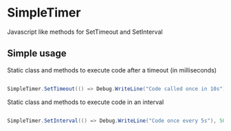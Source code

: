 SimpleTimer
===========

Javascript like methods for SetTimeout and SetInterval


Simple usage
---------------

Static class and methods to execute code after a timeout (in milliseconds) 

```csharp

SimpleTimer.SetTimeout(() => Debug.WriteLine("Code called once in 10s"), 10000);

```

Static class and methods to execute code in an interval

```csharp

SimpleTimer.SetInterval(() => Debug.WriteLine("Code once every 5s"), 5000);

```
